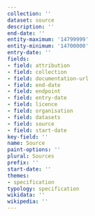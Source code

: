 ```yaml
---
collection: ''
dataset: source
description: ''
end-date: ''
entity-maximum: '14799999'
entity-minimum: '14700000'
entry-date: ''
fields:
- field: attribution
- field: collection
- field: documentation-url
- field: end-date
- field: endpoint
- field: entry-date
- field: licence
- field: organisation
- field: datasets
- field: source
- field: start-date
key-field: ''
name: Source
paint-options: ''
plural: Sources
prefix: ''
start-date: ''
themes:
- specification
typology: specification
wikidata: ''
wikipedia: ''
---
```

